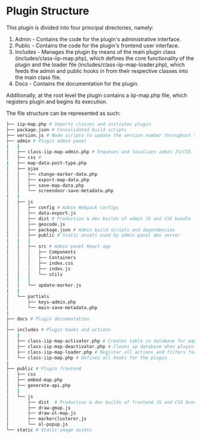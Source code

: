 # Plugin Structure
This plugin is divided into four principal directories, namely:

1. Admin - Contains the code for the plugin's administrative interface.
1. Public - Contains the code for the plugin's frontend user interface.
1. Includes - Manages the plugin by means of the main plugin class (includes/class-iip-map.php), which defines the core functionality of the plugin and the loader file (includes/class-iip-map-loader.php), which feeds the admin and public hooks in from their respective classes into the main class file.
1. Docs - Contains the documentation for the plugin.

Additionally, at the root level the plugin contains a iip-map.php file, which registers plugin and begins its execution.

The file structure can be represented as such:

```bash
├── iip-map.php # Imports classes and initiates plugin
├── package.json # Consolidated build scripts
├── version.js # Node scripts to update the version number throughout the plugin and tag new releases
├── admin # Plugin admin panel
|   |
│   ├── class-iip-map-admin.php # Enqueues and localizes admin JS/CSS
│   ├── css # 
|   ├── map-data-post-type.php
│   ├── ajax
│   │   ├── change-marker-data.php
│   │   ├── export-map-data.php
│   │   ├── save-map-data.php
│   │   └── screendoor-save-metadata.php
|   |
│   ├── js
│   │   ├── config # Admin Webpack configs
│   │   ├── data-export.js
│   │   ├── dist # Production & dev builds of admin JS and CSS bundle
│   │   ├── geocode.js
│   │   ├── package.json # Admin build scripts and dependencies
│   │   ├── public # Static assets used by admin panel dev server
|   |   |
│   │   ├── src # Admin panel React app
│   │   │   ├── Components
│   │   │   ├── Containers
│   │   │   ├── index.css
│   │   │   ├── index.js
│   │   │   └── utils
|   |   |
│   │   └── update-marker.js
|   |
│   └── partials
│       ├── keys-admin.php
│       └── main-save-metadata.php
|
├── docs # Plugin documentation
│
├── includes # Plugin hooks and actions
│   |
│   ├── class-iip-map-activator.php # Creates table in database for map data
│   ├── class-iip-map-deactivator.php # Cleans up database when plugin is uninstalled
│   ├── class-iip-map-loader.php # Register all actions and filters for the plugin.
│   └── class-iip-map.php # Defines all hooks for the plugin
|
├── public # Plugin frontend 
│   ├── css
│   ├── embed-map.php
│   ├── generate-api.php
│   |
│   └── js
│       ├── dist  # Production & dev builds of frontend JS and CSS bundle
│       ├── draw-gmap.js
│       ├── draw-ol-map.js
│       ├── markerclusterer.js
│       └── ol-popup.js
└── static # Static image assets
```